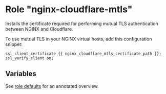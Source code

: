 # Role "nginx-cloudflare-mtls"

Installs the certificate required for performing mutual TLS authentication
between NGINX and Cloudflare.

To use mutual TLS in your NGINX virtual hosts, add this configuration snippet:

```nginx
ssl_client_certificate {{ nginx_cloudflare_mtls_certificate_path }};
ssl_verify_client on;
```


## Variables

See [role defaults](./defaults/main.yml) for an annotated overview.


<!-- vim: set textwidth=80 ts=2 ts=2: -->

